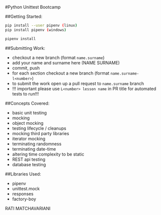 #Python Unittest Bootcamp

##Getting Started:
```bash
pip install --user pipenv (linux)
pip install pipenv (windows)

pipenv install
```

##Submitting Work:
- checkout a new branch (format `name.surname`)
- add your name and surname here (NAME SURNAME)
- commit, push
- for each section checkout a new branch (format `name.surname-l<number>`)
- to submit the work open up a pull request to `name.surname` branch
- !!! important please use `L<number> lesson name` in PR title for automated tests to run!!!

##Concepts Covered:
- basic unit testing
- mocking
- object mocking
- testing lifecycle / cleanups
- mocking third party libraries
- iterator mocking
- terminating randomness
- terminating date-time
- altering time complexity to be static
- REST api testing
- database testing

##Libraries Used:
- pipenv
- unittest.mock
- responses
- factory-boy


RATI MATCHAVARIANI